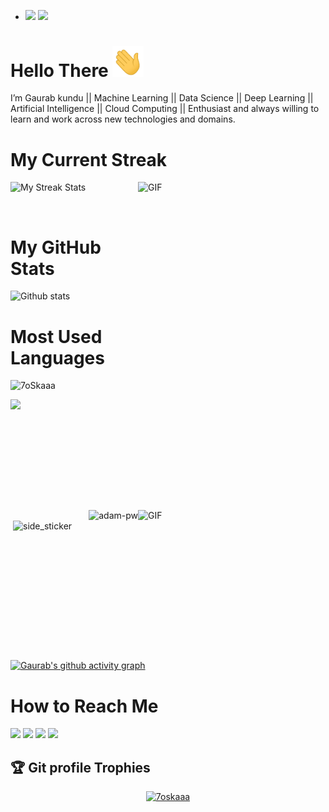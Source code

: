 - <img src="https://media.giphy.com/media/p4NLw3I4U0idi/giphy.gif" width="300"> <img src= "https://media.giphy.com/media/26tn33aiTi1jkl6H6/giphy.gif" width = "390"> 


# Hello There <img src="https://raw.githubusercontent.com/ABSphreak/ABSphreak/master/gifs/Hi.gif" width="50px">  

I’m Gaurab kundu || Machine Learning || Data Science || Deep Learning || Artificial Intelligence || Cloud Computing || Enthusiast and always willing to learn and work across new technologies and domains. 



# My Current Streak
![My Streak Stats](https://github-readme-streak-stats.herokuapp.com/?user=GaurabKundu1&theme=algolia) <img align="right" alt="GIF" height="525" width="300" src="https://static.wikia.nocookie.net/minecraftcreepypasta/images/b/b6/5-asciiguy-red.gif/revision/latest?cb=20180523023848" />

<br />

# My GitHub Stats 

![Github stats](https://github-readme-stats.vercel.app/api?username=GaurabKundu1&show_icons=true&theme=algolia)

# Most Used Languages


<img src="https://github-readme-stats.vercel.app/api/top-langs?username=GaurabKundu1&langs_count=10&show_icons=true&locale=en&layout=compact&theme=algolia" alt="7oSkaaa" height="240px"/> <img align="right" alt="GIF"  height="240"  width="300" src="https://user-images.githubusercontent.com/86102231/152539739-c63a7b2b-6171-4c02-8e05-352d90bebf9d.gif" /> <img align="right" src="https://github.com/Adam-pw/Adam-pw/blob/main/animation_500_kxa883sd.gif" alt="adam-pw" />

<img src="https://media.giphy.com/media/iY8CRBdQXODJSCERIr/giphy.gif" width="30px"> <img align="right" width=200px height=200px alt="side_sticker" src="https://media.giphy.com/media/TEnXkcsHrP4YedChhA/giphy.gif" />

[![Gaurab's github activity graph](https://activity-graph.herokuapp.com/graph?username=GaurabKundu1&theme=react-dark)](https://github.com/GaurabKundu1/github-readme-activity-graph)



<!-- Social -->

# How to Reach Me
<p align='left'> 
<a href = "https://www.linkedin.com/in/gaurab-kundu-020803/"><img src="https://img.icons8.com/cute-clipart/45/000000/linkedin.png"/></a>
<a href = "https://twitter.com/GaurabKundu6"><img src="https://img.icons8.com/cotton/45/000000/twitter.png"/></a>
<a href = "https://www.instagram.com/gaurabkundu7"><img src="https://img.icons8.com/color/45/000000/instagram-new.png"/></a>
<a href = "https://www.facebook.com/gaurab.kundu.127"><img src="https://img.icons8.com/fluent/48/000000/facebook-new.png"/></a>

</p>

## :trophy: Git profile Trophies

<p align="center"> <a href="https://github.com/ryo-ma/github-profile-trophy"><img src="https://github-profile-trophy.vercel.app/?username=GaurabKundu1&layout=compact&theme=algolia" alt="7oskaaa" /></a> </p>

<!---
GaurabKundu1/GaurabKundu1 is a ✨ special ✨ repository because its `README.md` (this file) appears on your GitHub profile.
You can click the Preview link to take a look at your changes.
--->

